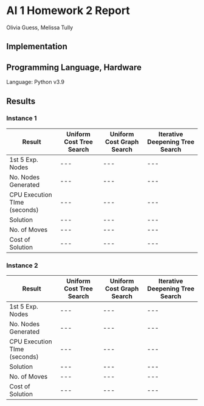 # AI 1 Homework 2 Report

Olivia Guess, Melissa Tully <br>

## Implementation


## Programming Language, Hardware

Language: Python v3.9

## Results

### Instance 1

| Result | Uniform Cost Tree Search| Uniform Cost Graph Search | Iterative Deepening Tree Search |
| --- | --- | --- | --- |
| 1st 5 Exp. Nodes | --- | --- | --- |
| No. Nodes Generated | --- | --- | --- |
| CPU Execution TIme (seconds) | --- | --- | --- |
| Solution | --- | --- | --- |
| No. of Moves | --- | --- | --- |
| Cost of Solution | --- | --- | --- |

### Instance 2

| Result | Uniform Cost Tree Search| Uniform Cost Graph Search | Iterative Deepening Tree Search |
| --- | --- | --- | --- |
| 1st 5 Exp. Nodes | --- | --- | --- |
| No. Nodes Generated | --- | --- | --- |
| CPU Execution TIme (seconds) | --- | --- | --- |
| Solution | --- | --- | --- |
| No. of Moves | --- | --- | --- |
| Cost of Solution | --- | --- | --- |